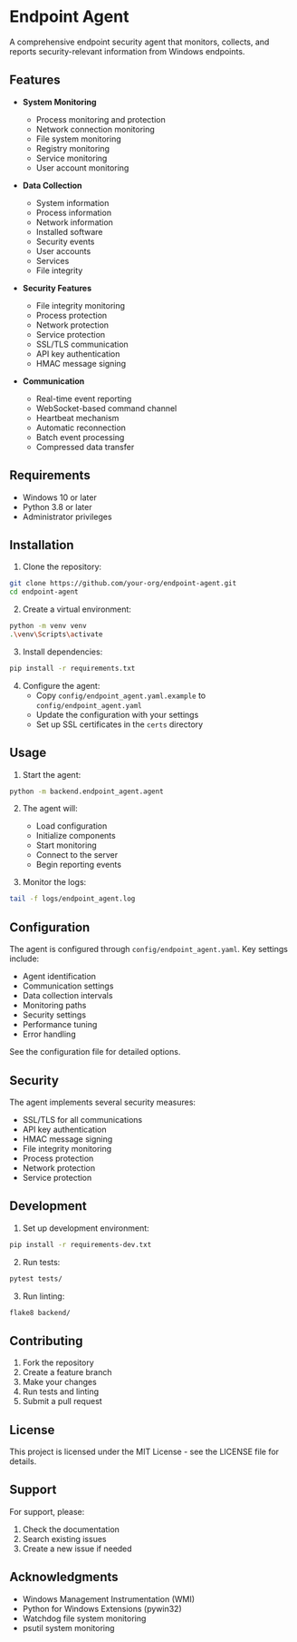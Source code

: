 # Endpoint Agent

A comprehensive endpoint security agent that monitors, collects, and reports security-relevant information from Windows endpoints.

## Features

- **System Monitoring**
  - Process monitoring and protection
  - Network connection monitoring
  - File system monitoring
  - Registry monitoring
  - Service monitoring
  - User account monitoring

- **Data Collection**
  - System information
  - Process information
  - Network information
  - Installed software
  - Security events
  - User accounts
  - Services
  - File integrity

- **Security Features**
  - File integrity monitoring
  - Process protection
  - Network protection
  - Service protection
  - SSL/TLS communication
  - API key authentication
  - HMAC message signing

- **Communication**
  - Real-time event reporting
  - WebSocket-based command channel
  - Heartbeat mechanism
  - Automatic reconnection
  - Batch event processing
  - Compressed data transfer

## Requirements

- Windows 10 or later
- Python 3.8 or later
- Administrator privileges

## Installation

1. Clone the repository:
```bash
git clone https://github.com/your-org/endpoint-agent.git
cd endpoint-agent
```

2. Create a virtual environment:
```bash
python -m venv venv
.\venv\Scripts\activate
```

3. Install dependencies:
```bash
pip install -r requirements.txt
```

4. Configure the agent:
   - Copy `config/endpoint_agent.yaml.example` to `config/endpoint_agent.yaml`
   - Update the configuration with your settings
   - Set up SSL certificates in the `certs` directory

## Usage

1. Start the agent:
```bash
python -m backend.endpoint_agent.agent
```

2. The agent will:
   - Load configuration
   - Initialize components
   - Start monitoring
   - Connect to the server
   - Begin reporting events

3. Monitor the logs:
```bash
tail -f logs/endpoint_agent.log
```

## Configuration

The agent is configured through `config/endpoint_agent.yaml`. Key settings include:

- Agent identification
- Communication settings
- Data collection intervals
- Monitoring paths
- Security settings
- Performance tuning
- Error handling

See the configuration file for detailed options.

## Security

The agent implements several security measures:

- SSL/TLS for all communications
- API key authentication
- HMAC message signing
- File integrity monitoring
- Process protection
- Network protection
- Service protection

## Development

1. Set up development environment:
```bash
pip install -r requirements-dev.txt
```

2. Run tests:
```bash
pytest tests/
```

3. Run linting:
```bash
flake8 backend/
```

## Contributing

1. Fork the repository
2. Create a feature branch
3. Make your changes
4. Run tests and linting
5. Submit a pull request

## License

This project is licensed under the MIT License - see the LICENSE file for details.

## Support

For support, please:
1. Check the documentation
2. Search existing issues
3. Create a new issue if needed

## Acknowledgments

- Windows Management Instrumentation (WMI)
- Python for Windows Extensions (pywin32)
- Watchdog file system monitoring
- psutil system monitoring 